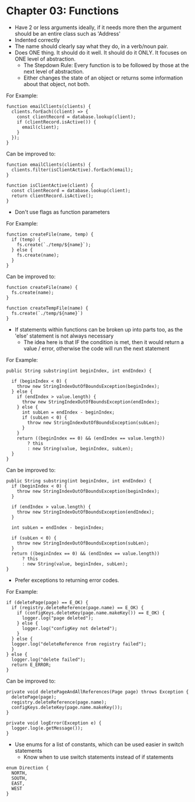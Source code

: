 # Chapter 03: Functions

- Have 2 or less arguments ideally, if it needs more then the argument should be an entire class such as 'Address'
- Indented correctly
- The name should clearly say what they do, in a verb/noun pair.
- Does ONE thing. It should do it well. It should do it ONLY. It focuses on ONE level of abstraction.
  - The Stepdown Rule: Every function is to be followed by those at the next level of abstraction.
  - Either changes the state of an object or returns some information about that object, not both.

For Example: 
```
function emailClients(clients) {
  clients.forEach((client) => {
    const clientRecord = database.lookup(client);
    if (clientRecord.isActive()) {
      email(client);
    }
  });
}
```

Can be improved to:
```
function emailClients(clients) {
  clients.filter(isClientActive).forEach(email);
}

function isClientActive(client) {
  const clientRecord = database.lookup(client);
  return clientRecord.isActive();
}
```

- Don't use flags as function parameters

For Example:
```
function createFile(name, temp) {
  if (temp) {
    fs.create(`./temp/${name}`);
  } else {
    fs.create(name);
  }
}
```

Can be improved to:
```
function createFile(name) {
  fs.create(name);
}

function createTempFile(name) {
  fs.create(`./temp/${name}`)
}
```

- If statements within functions can be broken up into parts too, as the 'else' statement is not always necessary
  - The idea here is that IF the condition is met, then it would return a value / error, otherwise the code will run the next statement

For Example:
```
public String substring(int beginIndex, int endIndex) {
 
  if (beginIndex < 0) {
    throw new StringIndexOutOfBoundsException(beginIndex);
  } else {
    if (endIndex > value.length) {
      throw new StringIndexOutOfBoundsException(endIndex);
    } else {
      int subLen = endIndex - beginIndex;
      if (subLen < 0) {
        throw new StringIndexOutOfBoundsException(subLen);
      }
    }
    return ((beginIndex == 0) && (endIndex == value.length))
        ? this
        : new String(value, beginIndex, subLen);
  }
}
```

Can be improved to:
```
public String substring(int beginIndex, int endIndex) {
  if (beginIndex < 0) {
    throw new StringIndexOutOfBoundsException(beginIndex);
  }
 
  if (endIndex > value.length) {
    throw new StringIndexOutOfBoundsException(endIndex);
  }
 
  int subLen = endIndex - beginIndex;
 
  if (subLen < 0) {
    throw new StringIndexOutOfBoundsException(subLen);
  }
  return ((beginIndex == 0) && (endIndex == value.length))
      ? this
      : new String(value, beginIndex, subLen);
}
```

- Prefer exceptions to returning error codes.

For Example:
```
if (deletePage(page) == E_OK) {
  if (registry.deleteReference(page.name) == E_OK) {
    if (configKeys.deleteKey(page.name.makeKey()) == E_OK) { 
      logger.log("page deleted");
    } else {
      logger.log("configKey not deleted");
    }
  } else {
  logger.log("deleteReference from registry failed"); 
  }
} else {
  logger.log("delete failed");
  return E_ERROR;
}
```

Can be improved to: 
```
private void deletePageAndAllReferences(Page page) throws Exception { 
  deletePage(page);
  registry.deleteReference(page.name); 
  configKeys.deleteKey(page.name.makeKey());
}

private void logError(Exception e) { 
  logger.log(e.getMessage());
}
```

- Use enums for a list of constants, which can be used easier in switch statements
  - Know when to use switch statements instead of if statements
```
enum Direction {
  NORTH,
  SOUTH,
  EAST,
  WEST
}
```
